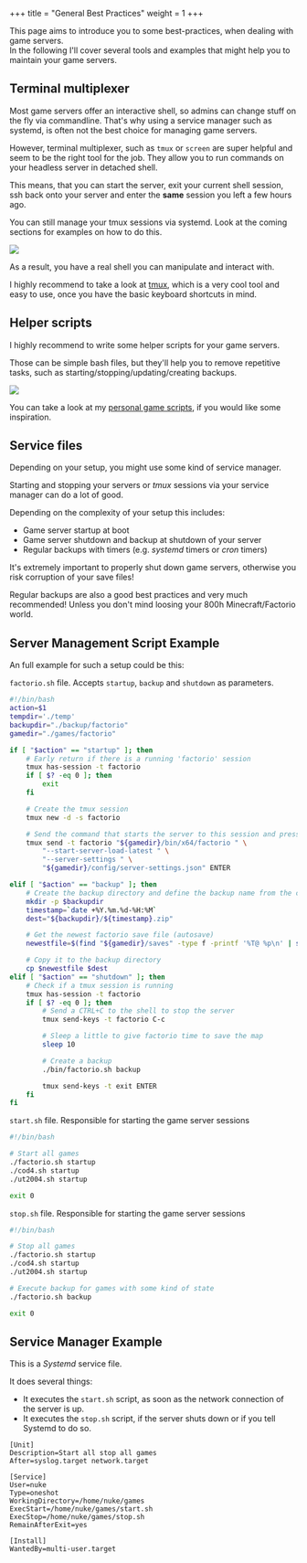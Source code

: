 +++
title = "General Best Practices"
weight = 1
+++

This page aims to introduce you to some best-practices, when dealing with game servers.  
In the following I'll cover several tools and examples that might help you to maintain your game servers.

## Terminal multiplexer

Most game servers offer an interactive shell, so admins can change stuff on the fly via commandline.
That's why using a service manager such as systemd, is often not the best choice for managing game servers.

However, terminal multiplexer, such as `tmux` or `screen` are super helpful and seem to be the right tool for the job.
They allow you to run commands on your headless server in detached shell.

This means, that you can start the server, exit your current shell session, ssh back onto your server and enter the **same** session you left a few hours ago.

You can still manage your tmux sessions via systemd. Look at the coming sections for examples on how to do this.

<div class="gif" alt="Tmux dedicated game server tutorial example">
    <img src="/best_practices/tmux_demo.gif" style="width:auto;"></img>
</div>

As a result, you have a real shell you can manipulate and interact with.

I highly recommend to take a look at [tmux](https://github.com/tmux/tmux/wiki), which is a very cool tool and easy to use, once you have the basic keyboard shortcuts in mind.

## Helper scripts

I highly recommend to write some helper scripts for your game servers.

Those can be simple bash files, but they'll help you to remove repetitive tasks, such as starting/stopping/updating/creating backups.

<div class="gif" alt="Factorio dedicated server helper bash script">
    <img src="/best_practices/helper_script_demo.gif" style="width:auto;"></img>
</div>

You can take a look at my [personal game scripts](https://github.com/Nukesor/gamescripts/blob/master/bin/factorio.sh), if you would like some inspiration.

## Service files

Depending on your setup, you might use some kind of service manager.

Starting and stopping your servers or _tmux_ sessions via your service manager can do a lot of good.

Depending on the complexity of your setup this includes:

- Game server startup at boot
- Game server shutdown and backup at shutdown of your server
- Regular backups with timers (e.g. _systemd_ timers or _cron_ timers)

It's extremely important to properly shut down game servers, otherwise you risk corruption of your save files!

Regular backups are also a good best practices and very much recommended! Unless you don't mind loosing your 800h Minecraft/Factorio world.

## Server Management Script Example

An full example for such a setup could be this:

`factorio.sh` file. Accepts `startup`, `backup` and `shutdown` as parameters.

```bash
#!/bin/bash
action=$1
tempdir='./temp'
backupdir="./backup/factorio"
gamedir="./games/factorio"

if [ "$action" == "startup" ]; then
    # Early return if there is a running 'factorio' session
    tmux has-session -t factorio
    if [ $? -eq 0 ]; then
        exit
    fi

    # Create the tmux session
    tmux new -d -s factorio

    # Send the command that starts the server to this session and press ENTER
    tmux send -t factorio "${gamedir}/bin/x64/factorio " \
        "--start-server-load-latest " \
        "--server-settings " \
        "${gamedir}/config/server-settings.json" ENTER

elif [ "$action" == "backup" ]; then
    # Create the backup directory and define the backup name from the current date and time
    mkdir -p $backupdir
    timestamp=`date +%Y.%m.%d-%H:%M`
    dest="${backupdir}/${timestamp}.zip"

    # Get the newest factorio save file (autosave)
    newestfile=$(find "${gamedir}/saves" -type f -printf '%T@ %p\n' | sort -n | tail -1 | cut -f2- -d" ")

    # Copy it to the backup directory
    cp $newestfile $dest
elif [ "$action" == "shutdown" ]; then
    # Check if a tmux session is running
    tmux has-session -t factorio
    if [ $? -eq 0 ]; then
        # Send a CTRL+C to the shell to stop the server
        tmux send-keys -t factorio C-c

        # Sleep a little to give factorio time to save the map
        sleep 10

        # Create a backup
        ./bin/factorio.sh backup

        tmux send-keys -t exit ENTER
    fi
fi
```

`start.sh` file. Responsible for starting the game server sessions

```bash
#!/bin/bash

# Start all games
./factorio.sh startup
./cod4.sh startup
./ut2004.sh startup

exit 0
```

`stop.sh` file. Responsible for starting the game server sessions

```bash
#!/bin/bash

# Stop all games
./factorio.sh startup
./cod4.sh startup
./ut2004.sh startup

# Execute backup for games with some kind of state
./factorio.sh backup

exit 0
```

## Service Manager Example 

This is a _Systemd_ service file.

It does several things:

- It executes the `start.sh` script, as soon as the network connection of the server is up.
- It executes the `stop.sh` script, if the server shuts down or if you tell Systemd to do so.

```text
[Unit]
Description=Start all stop all games
After=syslog.target network.target

[Service]
User=nuke
Type=oneshot
WorkingDirectory=/home/nuke/games
ExecStart=/home/nuke/games/start.sh
ExecStop=/home/nuke/games/stop.sh
RemainAfterExit=yes

[Install]
WantedBy=multi-user.target
```
